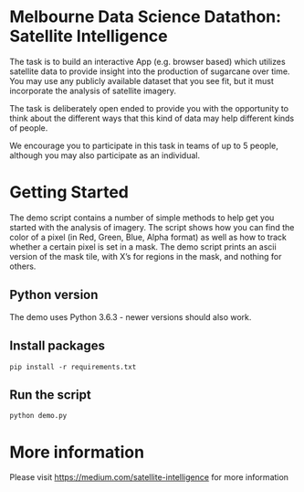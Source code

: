# Melbourne Data Science Datathon: Satellite Intelligence

The task is to build an interactive App (e.g. browser based) which utilizes satellite data to provide
insight into the production of sugarcane over time. You may use any publicly available dataset
that you see fit, but it must incorporate the analysis of satellite imagery.

The task is deliberately open ended to provide you with the opportunity to think about the
different ways that this kind of data may help different kinds of people.

We encourage you to participate in this task in teams of up to 5 people, although you may also
participate as an individual.

# Getting Started

The demo script contains a number of simple methods to help get you started with the analysis of
imagery. The script shows how you can find the color of a pixel (in Red, Green, Blue, Alpha
format) as well as how to track whether a certain pixel is set in a mask. The demo script prints an
ascii version of the mask tile, with X’s for regions in the mask, and nothing for others.

## Python version

The demo uses Python 3.6.3 - newer versions should also work.

## Install packages

```
pip install -r requirements.txt
```

## Run the script

```
python demo.py
```

# More information

Please visit https://medium.com/satellite-intelligence for more information
